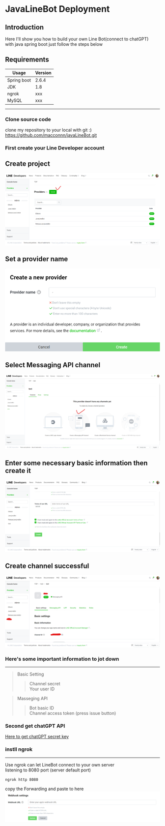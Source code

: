 # JavaLineBot Deployment

## Introduction
Here I'll show you how to build your own Line Bot(connect to chatGPT)  
with java spring boot just follow the steps below

## Requirements

Usage |  Version
---- | ----
Spring boot | 2.6.4      
JDK    |   1.8
ngrok  |  xxx
MySQL  |  xxx

***
  
### Clone source code

clone my repository to your local with git :)  
https://github.com/macconnn/javaLineBot.git


### First create your Line Developer account

## Create project
![GITHUB](https://github.com/macconnn/javaLineBot/blob/main/image/create_project.png)
## Set a provider name
![GITHUB](https://github.com/macconnn/javaLineBot/blob/main/image/setName.png)
## Select Messaging API channel
![GITHUB](https://github.com/macconnn/javaLineBot/blob/main/image/selectMsgAPI.png)
## Enter some necessary basic information then create it
![GITHUB](https://github.com/macconnn/javaLineBot/blob/main/image/created.png)
## Create channel successful
![GITHUB](https://github.com/macconnn/javaLineBot/blob/main/image/1.png)
### Here's some important information to jot down  
***
> Basic Setting
> > Channel secret  
> > Your user ID  


> Masseging API  
> > Bot basic ID  
> > Channel access token (press issue button)  

### Second get chatGPT API

[Here to get chatGPT secret key](http://www.soft4fun.net/scan/redir.php?url=https%3A%2F%2Fplatform.openai.com%2Faccount%2Fapi-keys)

### instll ngrok
***
Use ngrok can let LineBot connect to your own server  
listening to 8080 port (server default port)
```  
ngrok http 8080  
```  
copy the Forwarding and paste to here  
![GITHUB](https://github.com/macconnn/javaLineBot/blob/main/image/2.png)









